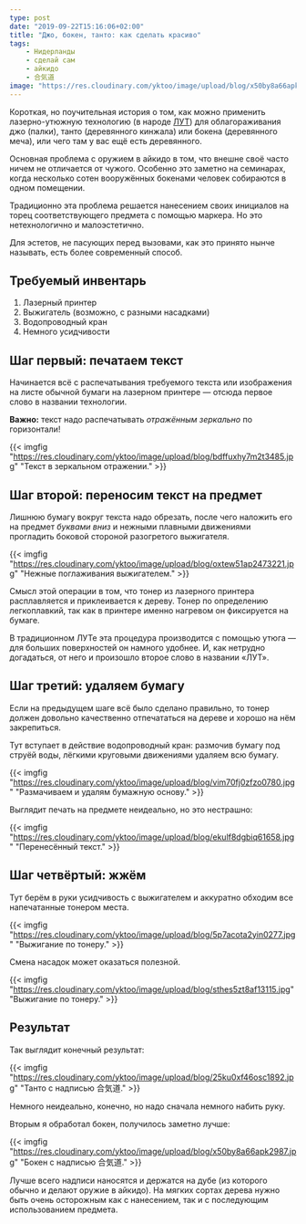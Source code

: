```yaml
---
type: post
date: "2019-09-22T15:16:06+02:00"
title: "Джо, бокен, танто: как сделать красиво"
tags:
    - Нидерланды
    - сделай сам
    - айкидо
    - 合気道
image: "https://res.cloudinary.com/yktoo/image/upload/blog/x50by8a66apk2987.jpg"
---
```


Короткая, но поучительная история о том, как можно применить лазерно-утюжную технологию (в народе [ЛУТ](https://electronics.fandom.com/ru/wiki/%D0%9B%D0%B0%D0%B7%D0%B5%D1%80%D0%BD%D0%BE-%D1%83%D1%82%D1%8E%D0%B6%D0%BD%D0%B0%D1%8F_%D1%82%D0%B5%D1%85%D0%BD%D0%BE%D0%BB%D0%BE%D0%B3%D0%B8%D1%8F)) для облагораживания джо (палки), танто (деревянного кинжала) или бокена (деревянного меча), или чего там у вас ещё есть деревянного.

<!--more-->

Основная проблема с оружием в айкидо в том, что внешне своё часто ничем не отличается от чужого. Особенно это заметно на семинарах, когда несколько сотен вооружённых бокенами человек собираются в одном помещении.

Традиционно эта проблема решается нанесением своих инициалов на торец соответствующего предмета с помощью маркера. Но это нетехнологично и малоэстетично.

Для эстетов, не пасующих перед вызовами, как это принято нынче называть, есть более современный способ.

## Требуемый инвентарь

1. Лазерный принтер
2. Выжигатель (возможно, с разными насадками)
3. Водопроводный кран
4. Немного усидчивости

## Шаг первый: печатаем текст

Начинается всё с распечатывания требуемого текста или изображения на листе обычной бумаги на лазерном принтере — отсюда первое слово в названии технологии.

**Важно:** текст надо распечатывать *отражённым зеркально* по горизонтали!

{{< imgfig "https://res.cloudinary.com/yktoo/image/upload/blog/bdffuxhy7m2t3485.jpg" "Текст в зеркальном отражении." >}}

## Шаг второй: переносим текст на предмет

Лишнюю бумагу вокруг текста надо обрезать, после чего наложить его на предмет *буквами вниз* и нежными плавными движениями прогладить боковой стороной разогретого выжигателя.

{{< imgfig "https://res.cloudinary.com/yktoo/image/upload/blog/oxtew51ap2473221.jpg" "Нежные поглаживания выжигателем." >}}

Смысл этой операции в том, что тонер из лазерного принтера расплавляется и приклеивается к дереву. Тонер по определению легкоплавкий, так как в принтере именно нагревом он фиксируется на бумаге.

В традиционном ЛУТе эта процедура производится с помощью утюга — для больших поверхностей он намного удобнее. И, как нетрудно догадаться, от него и произошло второе слово в названии «ЛУТ».

## Шаг третий: удаляем бумагу

Если на предыдущем шаге всё было сделано правильно, то тонер должен довольно качественно отпечататься на дереве и хорошо на нём закрепиться.

Тут вступает в действие водопроводный кран: размочив бумагу под струёй воды, лёгкими круговыми движениями удаляем всю бумагу.

{{< imgfig "https://res.cloudinary.com/yktoo/image/upload/blog/vim70fj0zfzo0780.jpg" "Размачиваем и удалям бумажную основу." >}}

Выглядит печать на предмете неидеально, но это нестрашно:

{{< imgfig "https://res.cloudinary.com/yktoo/image/upload/blog/ekulf8dgbiq61658.jpg" "Перенесённый текст." >}}

## Шаг четвёртый: жжём

Тут берём в руки усидчивость с выжигателем и аккуратно обходим все напечатанные тонером места.

{{< imgfig "https://res.cloudinary.com/yktoo/image/upload/blog/5p7acota2yin0277.jpg" "Выжигание по тонеру." >}}

Смена насадок может оказаться полезной.

{{< imgfig "https://res.cloudinary.com/yktoo/image/upload/blog/sthes5zt8af13115.jpg" "Выжигание по тонеру." >}}

## Результат

Так выглядит конечный результат:

{{< imgfig "https://res.cloudinary.com/yktoo/image/upload/blog/25ku0xf46osc1892.jpg" "Танто с надписью 合気道." >}}

Немного неидеально, конечно, но надо сначала немного набить руку.

Вторым я обработал бокен, получилось заметно лучше:

{{< imgfig "https://res.cloudinary.com/yktoo/image/upload/blog/x50by8a66apk2987.jpg" "Бокен с надписью 合気道." >}}

Лучше всего надписи наносятся и держатся на дубе (из которого обычно и делают оружие в айкидо). На мягких сортах дерева нужно быть очень осторожным как с нанесением, так и с последующим использованием предмета.
